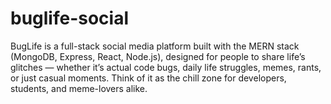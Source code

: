 # buglife-social
BugLife is a full-stack social media platform built with the MERN stack (MongoDB, Express, React, Node.js), designed for people to share life’s glitches — whether it’s actual code bugs, daily life struggles, memes, rants, or just casual moments. Think of it as the chill zone for developers, students, and meme-lovers alike.
